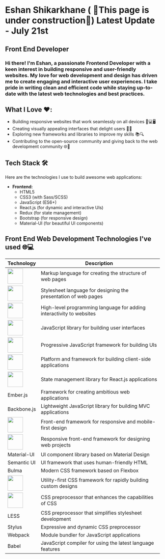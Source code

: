 # Eshan Shikarkhane   ( 🔴This page is under construction🔴) Latest Update - July 21st
## Front End Developer 
### Hi there! I'm Eshan, a passionate Frontend Developer with a keen interest in building responsive and user-friendly websites. My love for web development and design has driven me to create engaging and interactive user experiences. I take pride in writing clean and efficient code while staying up-to-date with the latest web technologies and best practices.

## What I Love ❤️:

- Building responsive websites that work seamlessly on all devices 📱💻🖥️
- Creating visually appealing interfaces that delight users 🎨😃
- Exploring new frameworks and libraries to improve my skills 📚🔍
- Contributing to the open-source community and giving back to the web development community 🌐🤝

## Tech Stack 🛠️

Here are the technologies I use to build awesome web applications:

- **Frontend:**
  - HTML5
  - CSS3 (with Sass/SCSS)
  - JavaScript (ES6+)
  - React.js (for dynamic and interactive UIs)
  - Redux (for state management)
  - Bootstrap (for responsive design)
  - Material-UI (for beautiful UI components)
  
## Front End Web Development Technologies I've used  🌐💻

| Technology       | Description                                                          |
| -----------------| -------------------------------------------------------------------- |
| <img height="50" src="https://user-images.githubusercontent.com/25181517/192158954-f88b5814-d510-4564-b285-dff7d6400dad.png">            | Markup language for creating the structure of web pages              |
| <img height="50" src="https://user-images.githubusercontent.com/25181517/183898674-75a4a1b1-f960-4ea9-abcb-637170a00a75.png">             | Stylesheet language for designing the presentation of web pages      |
| <img height="50" src="https://user-images.githubusercontent.com/25181517/117447155-6a868a00-af3d-11eb-9cfe-245df15c9f3f.png">       | High-level programming language for adding interactivity to websites |
| <img height="50" src="https://user-images.githubusercontent.com/25181517/183897015-94a058a6-b86e-4e42-a37f-bf92061753e5.png">         | JavaScript library for building user interfaces                      |
| <img height="50" src="https://user-images.githubusercontent.com/25181517/117448124-a2da9800-af3e-11eb-85d2-bd1b69b65603.png">           | Progressive JavaScript framework for building UIs                    |
| <img height="50" src="https://user-images.githubusercontent.com/25181517/183890595-779a7e64-3f43-4634-bad2-eceef4e80268.png">          | Platform and framework for building client-side applications         |
| <img height="50" src="https://user-images.githubusercontent.com/25181517/187896150-cc1dcb12-d490-445c-8e4d-1275cd2388d6.png">            | State management library for React.js applications                   |
| Ember.js         | Framework for creating ambitious web applications                    |
| Backbone.js      | Lightweight JavaScript library for building MVC applications         |
| <img height="50" src="https://user-images.githubusercontent.com/25181517/183898054-b3d693d4-dafb-4808-a509-bab54cf5de34.png">       | Front-end framework for responsive and mobile-first design           |
| <img height="50" src="https://user-images.githubusercontent.com/25181517/183890598-19a0ac2d-e88a-4005-a8df-1ee36782fde1.png">      | Responsive front-end framework for designing web projects            |
| Material-UI      | UI component library based on Material Design                        |
| Semantic UI      | UI framework that uses human-friendly HTML                            |
| Bulma            | Modern CSS framework based on Flexbox                                |
| <img height="50" src="https://user-images.githubusercontent.com/25181517/202896760-337261ed-ee92-4979-84c4-d4b829c7355d.png">     | Utility-first CSS framework for rapidly building custom designs      |
| <img height="50" src="https://user-images.githubusercontent.com/25181517/192158956-48192682-23d5-4bfc-9dfb-6511ade346bc.png">       | CSS preprocessor that enhances the capabilities of CSS               |
| LESS             | CSS preprocessor that simplifies stylesheet development              |
| Stylus           | Expressive and dynamic CSS preprocessor                              |
| Webpack          | Module bundler for JavaScript applications                            |
| Babel            | JavaScript compiler for using the latest language features           |




<!--I like building projects using JavaScript 

[![eshan-one's GitHub | Stats](https://stats.quine.sh/eshan-one/github?theme=dark)](https://quine.sh)

[![eshan-one's GitHub | Topics Over Time](https://stats.quine.sh/eshan-one/topics-over-time?theme=dark)](https://quine.sh) >

<!--
**eshan-one/eshan-one** is a ✨ _special_ ✨ repository because its `README.md` (this file) appears on your GitHub profile.

Here are some ideas to get you started:

 🔭 I’m currently working on ... building 
- 🌱 I’m currently learning ...
- 👯 I’m looking to collaborate on ...
- 🤔 I’m looking for help with ...
- 💬 Ask me about ...
- 📫 How to reach me: ...
- 😄 Pronouns: ...
- ⚡ Fun fact: ...
